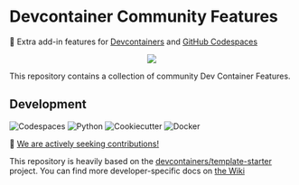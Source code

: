 # Devcontainer Community Features

🐳 Extra add-in features for [Devcontainers][1] and [GitHub Codespaces][2]

[1]: https://code.visualstudio.com/docs/devcontainers/containers
[2]: https://github.com/features/codespaces

<div align="center">

![](https://i.imgur.com/W7t3YsC.png)

</div>

This repository contains a collection of community Dev Container Features.

## Development

![Codespaces](https://img.shields.io/static/v1?style=for-the-badge&message=Codespaces&color=181717&logo=GitHub&logoColor=FFFFFF&label=)
![Python](https://img.shields.io/static/v1?style=for-the-badge&message=Python&color=3776AB&logo=Python&logoColor=FFFFFF&label=)
![Cookiecutter](https://img.shields.io/static/v1?style=for-the-badge&message=Cookiecutter&color=222222&logo=Cookiecutter&logoColor=D4AA00&label=)
![Docker](https://img.shields.io/static/v1?style=for-the-badge&message=Docker&color=2496ED&logo=Docker&logoColor=FFFFFF&label=)

📢 [We are actively seeking contributions!](CONTRIBUTING.md)

This repository is heavily based on the [devcontainers/template-starter][3]
project. You can find more developer-specific docs on [the Wiki][4]

[3]: https://github.com/devcontainers/template-starter#readme
[4]: https://github.com/devcontainers-contrib/features/wiki
